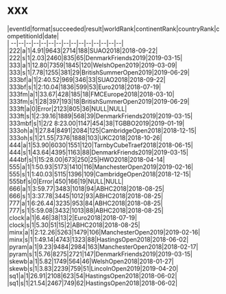 # xxx


|eventId|format|succeeded|result|worldRank|continentRank|countryRank|competitionId|date|  
|	--|--|--|--|--|--|--|--|--|--|--|--|--|--|--|  
|222|a|1|4.91|9643|2714|188|SUAO2018|2018-09-22|  
|222|s|1|2.03|2460|835|65|DenmarkFriends2019|2019-03-15|  
|333|a|1|12.80|7359|1845|120|WelshOpen2019|2019-03-09|  
|333|s|1|7.78|1255|381|29|BritishSummerOpen2019|2019-06-29|  
|333bf|a|1|2:40.52|969|346|33|SUAO2018|2018-09-22|  
|333bf|s|1|2:10.04|1836|599|53|Euro2018|2018-07-19|  
|333fm|a|1|33.67|428|185|18|FMCEurope2018|2018-03-10|  
|333fm|s|1|28|397|193|18|BritishSummerOpen2019|2019-06-29|  
|333ft|a|0|Error|2123|805|36|NULL|NULL|  
|333ft|s|1|2:39.16|1889|568|39|DenmarkFriends2019|2019-03-15|  
|333mbf|s|1|2/2 8:23.00|1147|454|38|TGBBO2019|2019-01-19|  
|333oh|a|1|27.84|8491|2084|125|CambridgeOpen2018|2018-12-15|  
|333oh|s|1|21.55|7376|1888|103|UKC2018|2018-10-26|  
|444|a|1|53.90|6030|1551|120|TarnbyCubeTraef2018|2018-06-15|  
|444|s|1|43.64|4395|1163|88|DenmarkFriends2019|2019-03-15|  
|444bf|s|1|15:28.00|673|250|25|HWO2018|2018-04-14|  
|555|a|1|1:50.93|5173|1410|116|ManchesterOpen2019|2019-02-16|  
|555|s|1|1:40.03|5115|1396|109|CambridgeOpen2018|2018-12-15|  
|555bf|s|0|Error|450|166|19|NULL|NULL|  
|666|a|1|3:59.77|3483|1018|94|ABHC2018|2018-08-25|  
|666|s|1|3:37.78|3445|1012|93|ABHC2018|2018-08-25|  
|777|a|1|6:26.44|3235|953|84|ABHC2018|2018-08-25|  
|777|s|1|5:59.08|3432|1013|88|ABHC2018|2018-08-25|  
|clock|a|1|6.46|38|13|2|Euro2018|2018-07-19|  
|clock|s|1|5.30|51|15|2|ABHC2018|2018-08-25|  
|minx|a|1|2:12.26|5263|1479|106|ManchesterOpen2019|2019-02-16|  
|minx|s|1|1:49.14|4743|1323|88|HastingsOpen2018|2018-06-02|  
|pyram|a|1|9.23|9484|2984|163|ManchesterOpen2018|2018-02-17|  
|pyram|s|1|5.76|8275|2721|147|DenmarkFriends2019|2019-03-15|  
|skewb|a|1|5.82|1749|564|46|WelshOpen2018|2018-01-27|  
|skewb|s|1|3.83|2239|759|51|LincolnOpen2019|2019-04-20|  
|sq1|a|1|26.91|2108|623|54|HastingsOpen2018|2018-06-02|  
|sq1|s|1|21.54|2467|749|62|HastingsOpen2018|2018-06-02|  
